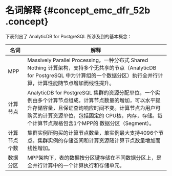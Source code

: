 # 名词解释 {#concept_emc_dfr_52b .concept}

下表列出了 AnalyticDB for PostgreSQL 所涉及到的基本概念：

|名词|解释|
|--|--|
|MPP|Massively Parallel Processing，一种分布式 Shared Nothing 计算架构，支持多个无共享的节点（AnalyticDB for PostgreSQL 中为计算组的一个数据分区）执行全并行计算，计算性能随节点增加而线性提升。|
|计算节点|AnalyticDB for PostgreSQL 集群的资源分配单位，一个实例由多个计算节点组成，计算节点数量的增加，可以水平提升存储容量，且保证查询响应时间不变。计算节点为用户可购买的计算资源单位，包括固定的 CPU核，内存，存储。每个计算节点规格包含1个MPP的 数据分区（Segment）。|
|计算节点个数|集群实例所购买的计算节点数量，单实例最大支持4096个节点。集群实例的存储空间和计算资源随计算节点数量增加而线性增加。|
|数据分区|MPP架构下，表的数据按分区键存储在不同数据分区上，是全并行计算中的一个计算执行和存储单元。|

